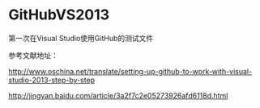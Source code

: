# GitHubVS2013
第一次在Visual Studio使用GitHub的测试文件

参考文献地址：

http://www.oschina.net/translate/setting-up-github-to-work-with-visual-studio-2013-step-by-step

http://jingyan.baidu.com/article/3a2f7c2e05273926afd6118d.html
